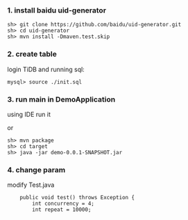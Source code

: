 ### 1. install baidu uid-generator

```
sh> git clone https://github.com/baidu/uid-generator.git 
sh> cd uid-generator
sh> mvn install -Dmaven.test.skip
```

### 2. create table

login TiDB and running sql:

```
mysql> source ./init.sql
```

### 3. run main in DemoApplication


using IDE run it 

or 


```
sh> mvn package
sh> cd target
sh> java -jar demo-0.0.1-SNAPSHOT.jar
```

### 4. change param

modify Test.java 

```
    public void test() throws Exception {
        int concurrency = 4;
        int repeat = 10000;
```